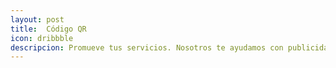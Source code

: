 ```yaml
---
layout: post
title:  Código QR
icon: dribbble
descripcion: Promueve tus servicios. Nosotros te ayudamos con publicidad, contamos con las herramientas necesarias para ti
---
```


